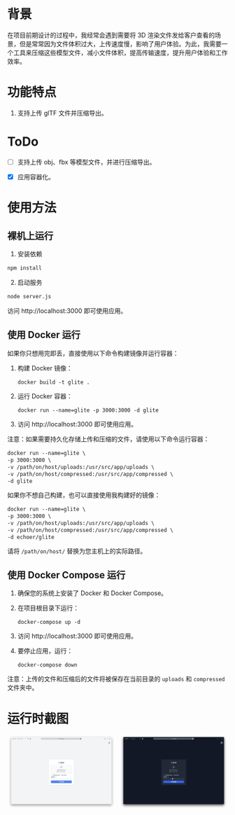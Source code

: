 # 背景

在项目前期设计的过程中，我经常会遇到需要将 3D 渲染文件发给客户查看的场景，但是常常因为文件体积过大，上传速度慢，影响了用户体验。为此，我需要一个工具来压缩这些模型文件，减小文件体积，提高传输速度，提升用户体验和工作效率。

# 功能特点

1. 支持上传 glTF 文件并压缩导出。

# ToDo

- [ ] 支持上传 obj、fbx 等模型文件，并进行压缩导出。

- [x] 应用容器化。


# 使用方法

## 裸机上运行

1. 安装依赖

```bash
npm install
```

2. 启动服务

```bash
node server.js
```

访问 http://localhost:3000 即可使用应用。

## 使用 Docker 运行

如果你只想用完即丢，直接使用以下命令构建镜像并运行容器：

1. 构建 Docker 镜像：
   ```
   docker build -t glite .
   ```

2. 运行 Docker 容器：
   ```
   docker run --name=glite -p 3000:3000 -d glite
   ```

3. 访问 http://localhost:3000 即可使用应用。

注意：如果需要持久化存储上传和压缩的文件，请使用以下命令运行容器：

```
docker run --name=glite \
-p 3000:3000 \
-v /path/on/host/uploads:/usr/src/app/uploads \
-v /path/on/host/compressed:/usr/src/app/compressed \
-d glite
```

如果你不想自己构建，也可以直接使用我构建好的镜像：

```
docker run --name=glite \
-p 3000:3000 \
-v /path/on/host/uploads:/usr/src/app/uploads \
-v /path/on/host/compressed:/usr/src/app/compressed \
-d echoer/glite
```

请将 `/path/on/host/` 替换为您主机上的实际路径。

## 使用 Docker Compose 运行

1. 确保您的系统上安装了 Docker 和 Docker Compose。

2. 在项目根目录下运行：
   ```
   docker-compose up -d
   ```

3. 访问 http://localhost:3000 即可使用应用。

4. 要停止应用，运行：
   ```
   docker-compose down
   ```

注意：上传的文件和压缩后的文件将被保存在当前目录的 `uploads` 和 `compressed` 文件夹中。

# 运行时截图

<div style="display: flex; justify-content: space-between;">
  <img src="./public/gLite-Day.png" alt="运行时截图1" width="49%">
  <img src="./public/gLite-Night.png" alt="运行时截图2" width="49%">
</div>
